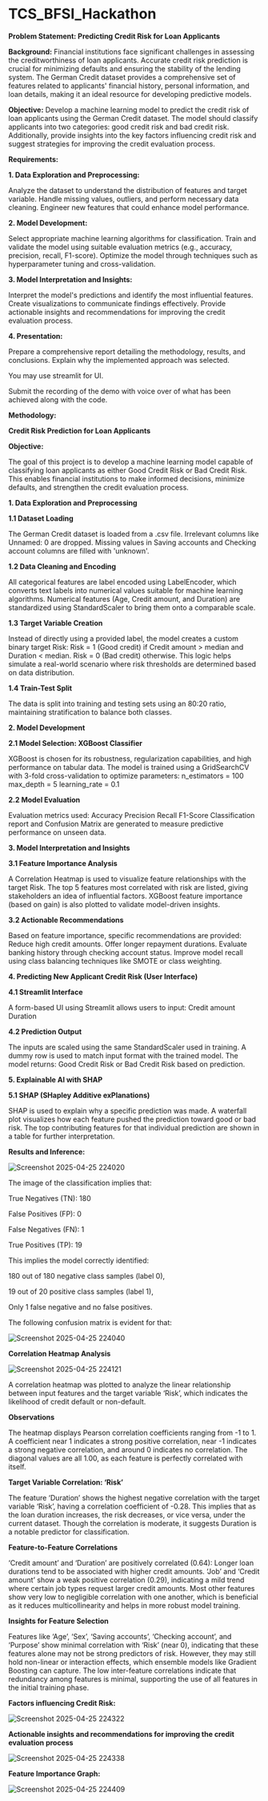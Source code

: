 # TCS_BFSI_Hackathon

**Problem Statement: Predicting Credit Risk for Loan Applicants**

**Background:**
Financial institutions face significant challenges in assessing the creditworthiness of loan applicants. Accurate credit risk prediction is crucial for minimizing defaults and ensuring the stability of the lending system. The German Credit dataset provides a comprehensive set of features related to applicants' financial history, personal information, and loan details, making it an ideal resource for developing predictive models.

**Objective:**
Develop a machine learning model to predict the credit risk of loan applicants using the German Credit dataset. The model should classify applicants into two categories: good credit risk and bad credit risk. Additionally, provide insights into the key factors influencing credit risk and suggest strategies for improving the credit evaluation process.

**Requirements:**

**1. Data Exploration and Preprocessing:**

Analyze the dataset to understand the distribution of features and target variable.
Handle missing values, outliers, and perform necessary data cleaning.
Engineer new features that could enhance model performance.

**2. Model Development:**

Select appropriate machine learning algorithms for classification.
Train and validate the model using suitable evaluation metrics (e.g., accuracy, precision, recall, F1-score).
Optimize the model through techniques such as hyperparameter tuning and cross-validation.

**3. Model Interpretation and Insights:**

Interpret the model's predictions and identify the most influential features.
Create visualizations to communicate findings effectively.
Provide actionable insights and recommendations for improving the credit evaluation process.

**4. Presentation:**

Prepare a comprehensive report detailing the methodology, results, and conclusions. Explain why the implemented approach was selected.

You may use streamlit for UI. 

Submit the recording of the demo with voice over of what has been achieved along with the code.

**Methodology:**

**Credit Risk Prediction for Loan Applicants**

**Objective:**

The goal of this project is to develop a machine learning model capable of classifying loan applicants as either Good Credit Risk or Bad Credit Risk. This enables financial institutions to make informed decisions, minimize defaults, and strengthen the credit evaluation process.

**1. Data Exploration and Preprocessing**

**1.1 Dataset Loading**

The German Credit dataset is loaded from a .csv file.
Irrelevant columns like Unnamed: 0 are dropped.
Missing values in Saving accounts and Checking account columns are filled with 'unknown'.

**1.2 Data Cleaning and Encoding**

All categorical features are label encoded using LabelEncoder, which converts text labels into numerical values suitable for machine learning algorithms.
Numerical features (Age, Credit amount, and Duration) are standardized using StandardScaler to bring them onto a comparable scale.

**1.3 Target Variable Creation**

Instead of directly using a provided label, the model creates a custom binary target Risk:
Risk = 1 (Good credit) if Credit amount > median and Duration < median.
Risk = 0 (Bad credit) otherwise.
This logic helps simulate a real-world scenario where risk thresholds are determined based on data distribution.

**1.4 Train-Test Split**

The data is split into training and testing sets using an 80:20 ratio, maintaining stratification to balance both classes.

**2. Model Development**

**2.1 Model Selection: XGBoost Classifier**

XGBoost is chosen for its robustness, regularization capabilities, and high performance on tabular data.
The model is trained using a GridSearchCV with 3-fold cross-validation to optimize parameters:
n_estimators = 100
max_depth = 5
learning_rate = 0.1

**2.2 Model Evaluation**

Evaluation metrics used:
Accuracy
Precision
Recall
F1-Score
Classification report and Confusion Matrix are generated to measure predictive performance on unseen data.

**3. Model Interpretation and Insights**

**3.1 Feature Importance Analysis**

A Correlation Heatmap is used to visualize feature relationships with the target Risk.
The top 5 features most correlated with risk are listed, giving stakeholders an idea of influential factors.
XGBoost feature importance (based on gain) is also plotted to validate model-driven insights.

**3.2 Actionable Recommendations**

Based on feature importance, specific recommendations are provided:
Reduce high credit amounts.
Offer longer repayment durations.
Evaluate banking history through checking account status.
Improve model recall using class balancing techniques like SMOTE or class weighting.

**4. Predicting New Applicant Credit Risk (User Interface)**

**4.1 Streamlit Interface**

A form-based UI using Streamlit allows users to input:
Credit amount
Duration

**4.2 Prediction Output**

The inputs are scaled using the same StandardScaler used in training.
A dummy row is used to match input format with the trained model.
The model returns:
Good Credit Risk or Bad Credit Risk based on prediction.

**5. Explainable AI with SHAP**

**5.1 SHAP (SHapley Additive exPlanations)**

SHAP is used to explain why a specific prediction was made.
A waterfall plot visualizes how each feature pushed the prediction toward good or bad risk.
The top contributing features for that individual prediction are shown in a table for further interpretation.

**Results and Inference:**

![Screenshot 2025-04-25 224020](https://github.com/user-attachments/assets/00426361-e3b9-4d41-a9ee-c017222ae8f2)

The image of the classification implies that:

True Negatives (TN): 180

False Positives (FP): 0

False Negatives (FN): 1

True Positives (TP): 19

This implies the model correctly identified:

180 out of 180 negative class samples (label 0),

19 out of 20 positive class samples (label 1),

Only 1 false negative and no false positives.

The following confusion matrix is evident for that:

![Screenshot 2025-04-25 224040](https://github.com/user-attachments/assets/a5940b29-264e-4cc4-a183-40e9fca7d555)

**Correlation Heatmap Analysis**

![Screenshot 2025-04-25 224121](https://github.com/user-attachments/assets/de53d791-5c9d-46a9-a68c-75e4624bbfef)

A correlation heatmap was plotted to analyze the linear relationship between input features and the target variable ‘Risk’, which indicates the likelihood of credit default or non-default.

**Observations**

The heatmap displays Pearson correlation coefficients ranging from -1 to 1. A coefficient near 1 indicates a strong positive correlation, near -1 indicates a strong negative correlation, and around 0 indicates no correlation. The diagonal values are all 1.00, as each feature is perfectly correlated with itself.

**Target Variable Correlation: ‘Risk’**

The feature ‘Duration’ shows the highest negative correlation with the target variable ‘Risk’, having a correlation coefficient of -0.28. This implies that as the loan duration increases, the risk decreases, or vice versa, under the current dataset. Though the correlation is moderate, it suggests Duration is a notable predictor for classification.

**Feature-to-Feature Correlations**

‘Credit amount’ and ‘Duration’ are positively correlated (0.64):
Longer loan durations tend to be associated with higher credit amounts.
‘Job’ and ‘Credit amount’ show a weak positive correlation (0.29), indicating a mild trend where certain job types request larger credit amounts.
Most other features show very low to negligible correlation with one another, which is beneficial as it reduces multicollinearity and helps in more robust model training.

**Insights for Feature Selection**

Features like ‘Age’, ‘Sex’, ‘Saving accounts’, ‘Checking account’, and ‘Purpose’ show minimal correlation with ‘Risk’ (near 0), indicating that these features alone may not be strong predictors of risk.
However, they may still hold non-linear or interaction effects, which ensemble models like Gradient Boosting can capture.
The low inter-feature correlations indicate that redundancy among features is minimal, supporting the use of all features in the initial training phase.

**Factors influencing Credit Risk:**

![Screenshot 2025-04-25 224322](https://github.com/user-attachments/assets/0180bb13-f6d6-44dd-a16b-077a5f1bd066)

**Actionable insights and recommendations for improving the credit evaluation process**

![Screenshot 2025-04-25 224338](https://github.com/user-attachments/assets/3fe932d6-4ed2-404d-99a3-1525c142203a)

**Feature Importance Graph:**

![Screenshot 2025-04-25 224409](https://github.com/user-attachments/assets/d2fa65da-9cb8-42f2-8b2f-5416a9611066)
